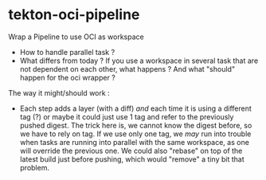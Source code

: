 # tekton-oci-pipeline

Wrap a Pipeline to use OCI as workspace


- How to handle parallel task ?
- What differs from today ?
  If you use a workspace in several task that are not dependent on
  each other, what happens ? And what "should" happen for the oci
  wrapper ?

The way it might/should work :
- Each step adds a layer (with a diff) *and* each time it is using a
  different tag (?) or maybe it could just use 1 tag and refer to the
  previously pushed digest.
  The trick here is, we cannot know the digest before, so we have to
  rely on tag. If we use only one tag, we *may* run into trouble when
  tasks are running into parallel with the same workspace, as one will
  override the previous one. We could also "rebase" on top of the
  latest build just before pushing, which would "remove" a tiny bit
  that problem.
